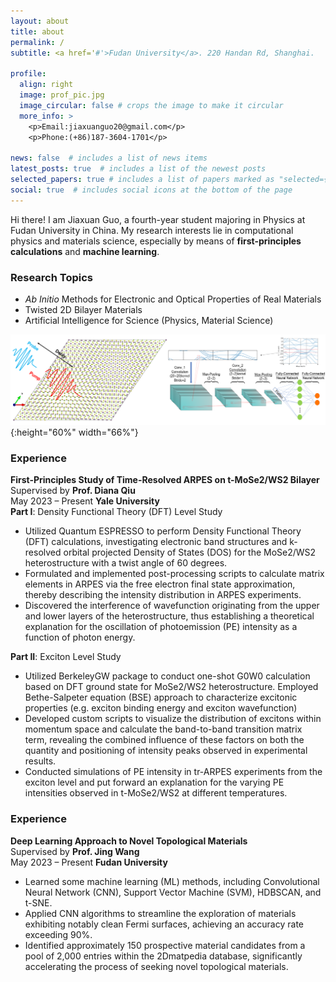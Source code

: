 ```yaml
---
layout: about
title: about
permalink: /
subtitle: <a href='#'>Fudan University</a>. 220 Handan Rd, Shanghai.

profile:
  align: right
  image: prof_pic.jpg
  image_circular: false # crops the image to make it circular
  more_info: >
    <p>Email:jiaxuanguo20@gmail.com</p>
    <p>Phone:(+86)187-3604-1701</p>

news: false  # includes a list of news items
latest_posts: true  # includes a list of the newest posts
selected_papers: true # includes a list of papers marked as "selected={true}"
social: true  # includes social icons at the bottom of the page
---
```

Hi there! I am Jiaxuan Guo, a fourth-year student majoring in Physics at Fudan University in China. My research interests lie in computational physics and materials science, especially by means of **first-principles calculations** and **machine learning**.

### **Research Topics**
+ *Ab Initio* Methods for Electronic and Optical Properties of Real Materials
+ Twisted 2D Bilayer Materials
+ Artificial Intelligence for Science (Physics, Material Science)

![Research Topics](RP.png){:height="60%" width="66%"}

### **Experience**
**First-Principles Study of Time-Resolved ARPES on t-MoSe2/WS2 Bilayer**  
Supervised by **Prof. Diana Qiu**  
May 2023 –  Present **Yale University**  
**Part I**: Density Functional Theory (DFT) Level Study
+ Utilized Quantum ESPRESSO to perform Density Functional Theory (DFT) calculations, investigating electronic band structures and k-resolved orbital projected Density of States (DOS) for the MoSe2/WS2 heterostructure with a twist angle of 60 degrees.
+ Formulated and implemented post-processing scripts to calculate matrix elements in ARPES via the free electron final state approximation, thereby describing the intensity distribution in ARPES experiments.
+ Discovered the interference of wavefunction originating from the upper and lower layers of the heterostructure, thus establishing a theoretical explanation for the oscillation of photoemission (PE) intensity as a function of photon energy.

**Part II**: Exciton Level Study
+ Utilized BerkeleyGW package to conduct one-shot G0W0 calculation based on DFT ground state for MoSe2/WS2 heterostructure. Employed Bethe-Salpeter equation (BSE) approach to characterize excitonic properties (e.g. exciton binding energy and exciton wavefunction)
+ Developed custom scripts to visualize the distribution of excitons within momentum space and calculate the band-to-band transition matrix term, revealing the combined influence of these factors on both the quantity and positioning of intensity peaks observed in experimental results.
+ Conducted simulations of PE intensity in tr-ARPES experiments from the exciton level and put forward an explanation for the varying PE intensities observed in t-MoSe2/WS2 at different temperatures.

### **Experience**
**Deep Learning Approach to Novel Topological Materials**  
Supervised by **Prof. Jing Wang**  
May 2023 –  Present **Fudan University**  
+ Learned some machine learning (ML) methods, including Convolutional Neural Network (CNN), Support Vector Machine (SVM), HDBSCAN, and t-SNE.
+ Applied CNN algorithms to streamline the exploration of materials exhibiting notably clean Fermi surfaces, achieving an accuracy rate exceeding 90%.
+ Identified approximately 150 prospective material candidates from a pool of 2,000 entries within the 2Dmatpedia database, significantly accelerating the process of seeking novel topological materials.
